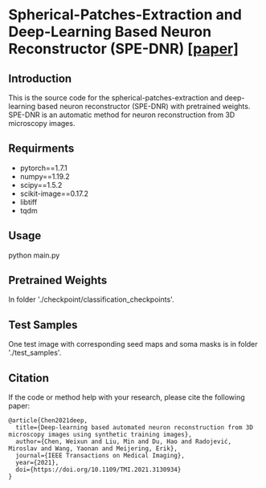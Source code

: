# Spherical-Patches-Extraction and Deep-Learning Based Neuron Reconstructor (SPE-DNR) [[paper]](https://doi.org/10.1109/TMI.2021.3130934)

## Introduction
This is the source code for the spherical-patches-extraction and deep-learning based neuron reconstructor (SPE-DNR) with pretrained weights.   
SPE-DNR is an automatic method for neuron reconstruction from 3D microscopy images.

## Requirments
* pytorch==1.7.1  
* numpy==1.19.2  
* scipy==1.5.2  
* scikit-image==0.17.2  
* libtiff  
* tqdm  

## Usage
python main.py

## Pretrained Weights
In folder './checkpoint/classification_checkpoints'.

## Test Samples
One test image with corresponding seed maps and soma masks is in folder './test_samples'.

## Citation
If the code or method help with your research, please cite the following paper:
```
@article{Chen2021deep,
  title={Deep-learning based automated neuron reconstruction from 3D microscopy images using synthetic training images},
  author={Chen, Weixun and Liu, Min and Du, Hao and Radojević, Miroslav and Wang, Yaonan and Meijering, Erik},
  journal={IEEE Transactions on Medical Imaging},
  year={2021},
  doi={https://doi.org/10.1109/TMI.2021.3130934}
}
```
